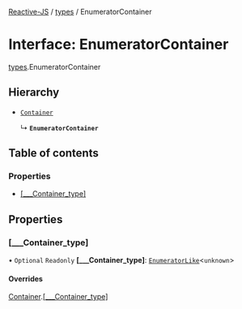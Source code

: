 [Reactive-JS](../README.md) / [types](../modules/types.md) / EnumeratorContainer

# Interface: EnumeratorContainer

[types](../modules/types.md).EnumeratorContainer

## Hierarchy

- [`Container`](types.Container.md)

  ↳ **`EnumeratorContainer`**

## Table of contents

### Properties

- [[\_\_\_Container\_type]](types.EnumeratorContainer.md#[___container_type])

## Properties

### [\_\_\_Container\_type]

• `Optional` `Readonly` **[\_\_\_Container\_type]**: [`EnumeratorLike`](types.EnumeratorLike.md)<`unknown`\>

#### Overrides

[Container](types.Container.md).[[___Container_type]](types.Container.md#[___container_type])
